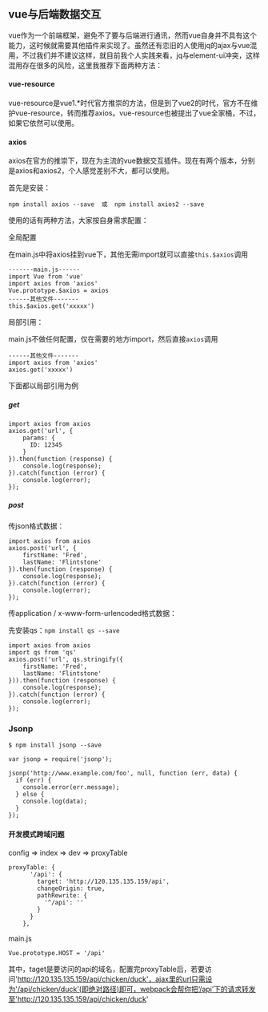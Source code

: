 ## vue与后端数据交互

vue作为一个前端框架，避免不了要与后端进行通讯，然而vue自身并不具有这个能力，这时候就需要其他插件来实现了。虽然还有恋旧的人使用jq的ajax与vue混用，不过我们并不建议这样，就目前我个人实践来看，jq与element-ui冲突，这样混用存在很多的风险，这里我推荐下面两种方法：

#### vue-resource

vue-resource是vue1.*时代官方推崇的方法，但是到了vue2的时代，官方不在维护vue-resource，转而推荐axios。vue-resource也被提出了vue全家桶，不过，如果它依然可以使用。

#### axios

axios在官方的推崇下，现在为主流的vue数据交互插件。现在有两个版本，分别是axios和axios2，个人感觉差别不大，都可以使用。

首先是安装：

```
npm install axios --save  或  npm install axios2 --save
```

使用的话有两种方法，大家按自身需求配置：

全局配置

在main.js中将axios挂到vue下，其他无需import就可以直接`this.$axios`调用

```
-------main.js------
import Vue from 'vue'
import axios from 'axios'
Vue.prototype.$axios = axios
------其他文件-------
this.$axios.get('xxxxx')
```

局部引用：

main.js不做任何配置，仅在需要的地方import，然后直接`axios`调用

```
------其他文件-------
import axios from 'axios'
axios.get('xxxxx')
```

下面都以局部引用为例

##### get

```
import axios from axios
axios.get('url', {
    params: {
      ID: 12345
    }
}).then(function (response) {
    console.log(response);
}).catch(function (error) {
    console.log(error);
});
```

##### post

传json格式数据：

```
import axios from axios
axios.post('url', {
    firstName: 'Fred',
    lastName: 'Flintstone'
}).then(function (response) {
    console.log(response);
}).catch(function (error) {
    console.log(error);
});
```

传application / x-www-form-urlencoded格式数据：

先安装qs：`npm install qs --save`

```
import axios from axios
import qs from 'qs'
axios.post('url', qs.stringify({
    firstName: 'Fred',
    lastName: 'Flintstone'
})).then(function (response) {
    console.log(response);
}).catch(function (error) {
    console.log(error);
});
```
### Jsonp

```
$ npm install jsonp --save
```

```
var jsonp = require('jsonp');

jsonp('http://www.example.com/foo', null, function (err, data) {
  if (err) {
    console.error(err.message);
  } else {
    console.log(data);
  }
});
```

#### 开发模式跨域问题

config => index => dev => proxyTable

```
proxyTable: {
      '/api': {
        target: 'http://120.135.135.159/api',
        changeOrigin: true,
        pathRewrite: {
          '^/api': ''
        }
      }
    },
```

main.js

```
Vue.prototype.HOST = '/api'
```

其中，taget是要访问的api的域名，配置完proxyTable后，若要访问'http://120.135.135.159/api/chicken/duck'，ajax里的url只需设为'/api/chicken/duck'(即绝对路径)即可，webpack会帮你把‘/api’下的请求转发至'http://120.135.135.159/api/chicken/duck'